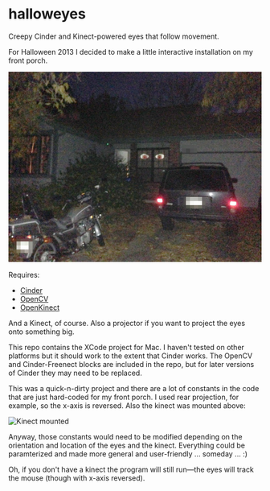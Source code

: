halloweyes
==========

Creepy Cinder and Kinect-powered eyes that follow movement.

For Halloween 2013 I decided to make a little interactive installation on my front porch.

![Eyes in window](/images/house-eyes.jpg)

Requires:

- [Cinder](http://libcinder.org)
- [OpenCV](http://opencv.org)
- [OpenKinect](http://openkinect.org)

And a Kinect, of course. Also a projector if you want to project the eyes onto something big.

This repo contains the XCode project for Mac. I haven't tested on other platforms but it should work to the extent that Cinder works. The OpenCV and Cinder-Freenect blocks are included in the repo, but for later versions of Cinder they may need to be replaced.

This was a quick-n-dirty project and there are a lot of constants in the code that are just hard-coded for my front porch. I used rear projection, for example, so the x-axis is reversed. Also the kinect was mounted above:

![Kinect mounted](/images/kinect-mounting.jpg)

Anyway, those constants would need to be modified depending on the orientation and location of the eyes and the kinect. Everything could be paramterized and made more general and user-friendly ... someday ... :)

Oh, if you don't have a kinect the program will still run—the eyes will track the mouse (though with x-axis reversed).